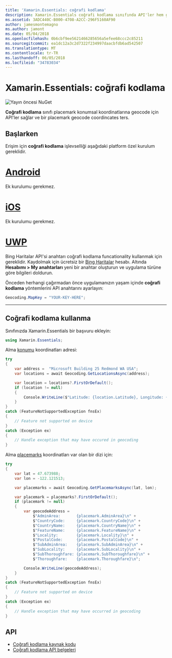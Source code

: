 ```yaml
---
title: 'Xamarin.Essentials: coğrafi kodlama'
description: Xamarin.Essentials coğrafi kodlama sınıfında API'ler hem geocode placemark konumsal koordinatlarına sağlar ve bir placemark ters geocode koordinatları.
ms.assetid: 3ADC440C-B000-4708-A2CC-296F5160AF90
author: jamesmontemagno
ms.author: jamont
ms.date: 05/04/2018
ms.openlocfilehash: 0b6cbf9ee5621466285656a5efee68ccc2c85211
ms.sourcegitcommit: ea1dc12a3c2d7322f234997daacbfdb6ad542507
ms.translationtype: MT
ms.contentlocale: tr-TR
ms.lasthandoff: 06/05/2018
ms.locfileid: "34783034"
---
```

# <a name="xamarinessentials-geocoding"></a>Xamarin.Essentials: coğrafi kodlama

![Yayın öncesi NuGet](~/media/shared/pre-release.png)

**Coğrafi kodlama** sınıfı placemark konumsal koordinatlarına geocode için API'ler sağlar ve bir placemark geocode coordincates ters.

## <a name="getting-started"></a>Başlarken

Erişim için **coğrafi kodlama** işlevselliği aşağıdaki platform özel kurulum gereklidir.

# <a name="androidtabandroid"></a>[Android](#tab/android)

Ek kurulumu gerekmez.

# <a name="iostabios"></a>[iOS](#tab/ios)

Ek kurulumu gerekmez.

# <a name="uwptabuwp"></a>[UWP](#tab/uwp)

Bing Haritalar API'si anahtarı coğrafi kodlama funcationality kullanmak için gereklidir. Kaydolmak için ücretsiz bir [Bing Haritalar](https://www.bingmapsportal.com/) hesabı. Altında **Hesabımı > My anahtarları** yeni bir anahtar oluşturun ve uygulama türüne göre bilgileri doldurun.

Önceden herhangi çağırmadan önce uygulamanızın yaşam içinde **coğrafi kodlama** yöntemlerini API anahtarını ayarlayın:

```csharp
Geocoding.MapKey = "YOUR-KEY-HERE";
```

-----

## <a name="using-geocoding"></a>Coğrafi kodlama kullanma

Sınıfınızda Xamarin.Essentials bir başvuru ekleyin:

```csharp
using Xamarin.Essentials;
```

Alma [konumu](xref:Xamarin.Essentials.Location) koordinatları adresi:

```csharp
try
{
    var address =  "Microsoft Building 25 Redmond WA USA";
    var locations = await Geocoding.GetLocationsAsync(address);

    var location = locations?.FirstOrDefault();
    if (location != null)
    {
        Console.WriteLine($"Latitude: {location.Latitude}, Longitude: {location.Longitude}");
    }
}
catch (FeatureNotSupportedException fnsEx)
{
    // Feature not supported on device
}
catch (Exception ex)
{
    // Handle exception that may have occured in geocoding
}
```

Alma [placemarks](xref:Xamarin.Essentials.Placemark) koordinatları var olan bir dizi için:

```csharp
try
{
    var lat = 47.673988;
    var lon = -122.121513;

    var placemarks = await Geocoding.GetPlacemarksAsync(lat, lon);

    var placemark = placemarks?.FirstOrDefault();
    if (placemark != null)
    {
        var geocodeAddress =
            $"AdminArea:       {placemark.AdminArea}\n" +
            $"CountryCode:     {placemark.CountryCode}\n" +
            $"CountryName:     {placemark.CountryName}\n" +
            $"FeatureName:     {placemark.FeatureName}\n" +
            $"Locality:        {placemark.Locality}\n" +
            $"PostalCode:      {placemark.PostalCode}\n" +
            $"SubAdminArea:    {placemark.SubAdminArea}\n" +
            $"SubLocality:     {placemark.SubLocality}\n" +
            $"SubThoroughfare: {placemark.SubThoroughfare}\n" +
            $"Thoroughfare:    {placemark.Thoroughfare}\n";

        Console.WriteLine(geocodeAddress);
    }
}
catch (FeatureNotSupportedException fnsEx)
{
    // Feature not supported on device
}
catch (Exception ex)
{
    // Handle exception that may have occurred in geocoding
}
```

## <a name="api"></a>API

- [Coğrafi kodlama kaynak kodu](https://github.com/xamarin/Essentials/tree/master/Xamarin.Essentials/Geocoding)
- [Coğrafi kodlama API belgeleri](xref:Xamarin.Essentials.Geocoding)

